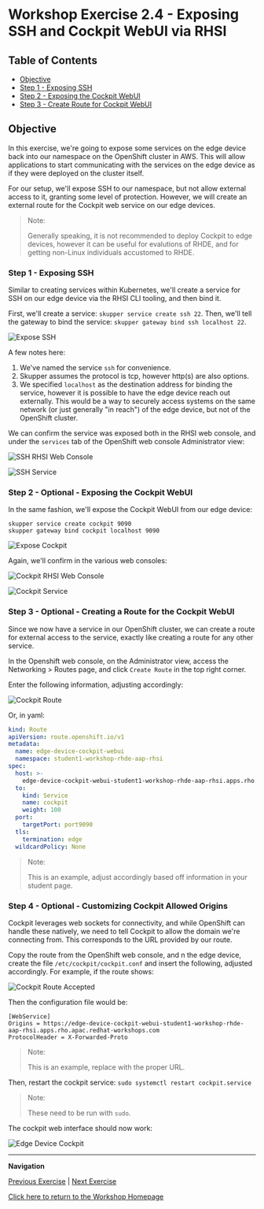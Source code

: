 # Workshop Exercise 2.4 - Exposing SSH and Cockpit WebUI via RHSI

## Table of Contents

* [Objective](#objective)
* [Step 1 - Exposing SSH](#step-1---reviewing-the-code-repo-location)
* [Step 2 - Exposing the Cockpit WebUI](#step-2---cloning-your-code-repo)
* [Step 3 - Create Route for Cockpit WebUI](#step-2---cloning-your-code-repo)

## Objective

In this exercise, we're going to expose some services on the edge device back into our namespace on the OpenShift cluster in AWS. This will allow applications to start communicating with the services on the edge device as if they were deployed on the cluster itself.

For our setup, we'll expose SSH to our namespace, but not allow external access to it, granting some level of protection. However, we will create an external route for the Cockpit web service on our edge devices.

> Note:
>
> Generally speaking, it is not recommended to deploy Cockpit to edge devices, however it can be useful for evalutions of RHDE, and for getting non-Linux individuals accustomed to RHDE.

### Step 1 - Exposing SSH

Similar to creating services within Kubernetes, we'll create a service for SSH on our edge device via the RHSI CLI tooling, and then bind it.

First, we'll create a service: `skupper service create ssh 22`. Then, we'll tell the gateway to bind the service: `skupper gateway bind ssh localhost 22`.

![Expose SSH](../images/expose-ssh.png)

A few notes here:
1. We've named the service `ssh` for convenience.
2. Skupper assumes the protocol is tcp, however http(s) are also options.
3. We specified `localhost` as the destination address for binding the service, however it is possible to have the edge device reach out externally. This would be a way to securely access systems on the same network (or just generally "in reach") of the edge device, but not of the OpenShift cluster.

We can confirm the service was exposed both in the RHSI web console, and under the `services` tab of the OpenShift web console Administrator view:

![SSH RHSI Web Console](../images/rhsi-ssh.png)

![SSH Service](../images/ssh-service.png)

### Step 2 - Optional - Exposing the Cockpit WebUI

In the same fashion, we'll expose the Cockpit WebUI from our edge device:
```
skupper service create cockpit 9090
skupper gateway bind cockpit localhost 9090
```

![Expose Cockpit](../images/expose-cockpit.png)

Again, we'll confirm in the various web consoles:

![Cockpit RHSI Web Console](../images/rhsi-cockpit.png)

![Cockpit Service](../images/cockpit-service.png)

### Step 3 - Optional - Creating a Route for the Cockpit WebUI

Since we now have a service in our OpenShift cluster, we can create a route for external access to the service, exactly like creating a route for any other service.

In the Openshift web console, on the Administrator view, access the Networking > Routes page, and click `Create Route` in the top right corner.

Enter the following information, adjusting accordingly:

![Cockpit Route](../images/edge-device-cockpit-route.png)

Or, in yaml:
```yaml
kind: Route
apiVersion: route.openshift.io/v1
metadata:
  name: edge-device-cockpit-webui
  namespace: student1-workshop-rhde-aap-rhsi
spec:
  host: >-
    edge-device-cockpit-webui-student1-workshop-rhde-aap-rhsi.apps.rho.apac.redhat-workshops.com
  to:
    kind: Service
    name: cockpit
    weight: 100
  port:
    targetPort: port9090
  tls:
    termination: edge
  wildcardPolicy: None
```

> Note:
>
> This is an example, adjust accordingly based off information in your student page.

### Step 4 - Optional - Customizing Cockpit Allowed Origins

Cockpit leverages web sockets for connectivity, and while OpenShift can handle these natively, we need to tell Cockpit to allow the domain we're connecting from. This corresponds to the URL provided by our route.

Copy the route from the OpenShift web console, and n the edge device, create the file `/etc/cockpit/cockpit.conf` and insert the following, adjusted accordingly. For example, if the route shows:

![Cockpit Route Accepted](../images/cockpit-route-accepted.png)

Then the configuration file would be:

```
[WebService]
Origins = https://edge-device-cockpit-webui-student1-workshop-rhde-aap-rhsi.apps.rho.apac.redhat-workshops.com
ProtocolHeader = X-Forwarded-Proto
```

> Note:
>
> This is an example, replace with the proper URL.

Then, restart the cockpit service: `sudo systemctl restart cockpit.service`

> Note:
>
> These need to be run with `sudo`.

The cockpit web interface should now work:

![Edge Device Cockpit](../images/edge-device-cockpit.png)

---
**Navigation**

[Previous Exercise](../2.3-link-rhsi/) | [Next Exercise](../2.5-controller-host/)

[Click here to return to the Workshop Homepage](../README.md)
